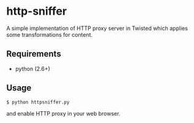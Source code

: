 # http-sniffer

A simple implementation of HTTP proxy server in Twisted which applies some transformations for content.

## Requirements

- python (2.6+)

## Usage

```python
$ python httpsniffer.py
```

and enable HTTP proxy in your web browser.
